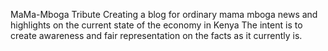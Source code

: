 MaMa-Mboga Tribute
Creating a blog for ordinary mama mboga news and highlights on the current state of the economy in Kenya
The intent is to create awareness and fair representation on the facts as it currently is.
